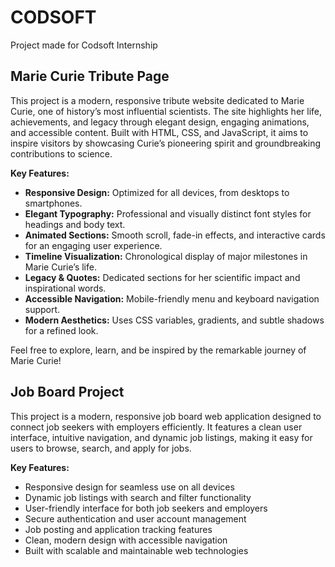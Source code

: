 # CODSOFT
Project made for Codsoft Internship

## Marie Curie Tribute Page

This project is a modern, responsive tribute website dedicated to Marie Curie, one of history’s most influential scientists. The site highlights her life, achievements, and legacy through elegant design, engaging animations, and accessible content. Built with HTML, CSS, and JavaScript, it aims to inspire visitors by showcasing Curie’s pioneering spirit and groundbreaking contributions to science.

**Key Features:**
- **Responsive Design:** Optimized for all devices, from desktops to smartphones.
- **Elegant Typography:** Professional and visually distinct font styles for headings and body text.
- **Animated Sections:** Smooth scroll, fade-in effects, and interactive cards for an engaging user experience.
- **Timeline Visualization:** Chronological display of major milestones in Marie Curie’s life.
- **Legacy & Quotes:** Dedicated sections for her scientific impact and inspirational words.
- **Accessible Navigation:** Mobile-friendly menu and keyboard navigation support.
- **Modern Aesthetics:** Uses CSS variables, gradients, and subtle shadows for a refined look.

Feel free to explore, learn, and be inspired by the remarkable journey of Marie Curie!

## Job Board Project

This project is a modern, responsive job board web application designed to connect job seekers with employers efficiently. It features a clean user interface, intuitive navigation, and dynamic job listings, making it easy for users to browse, search, and apply for jobs.

**Key Features:**
- Responsive design for seamless use on all devices  
- Dynamic job listings with search and filter functionality  
- User-friendly interface for both job seekers and employers  
- Secure authentication and user account management  
- Job posting and application tracking features  
- Clean, modern design with accessible navigation  
- Built with scalable and maintainable web technologies

